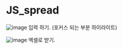 # JS_spread
 
![image](https://github.com/nohsa97/JS_spread/assets/81568105/434574f7-aa99-4c64-83da-a4d670a5b315)
입력 하기. (포커스 되는 부분 하이라이트) 

![image](https://github.com/nohsa97/JS_spread/assets/81568105/00b32f72-2731-4a59-948e-241a750834c5)
엑셀로 받기.
